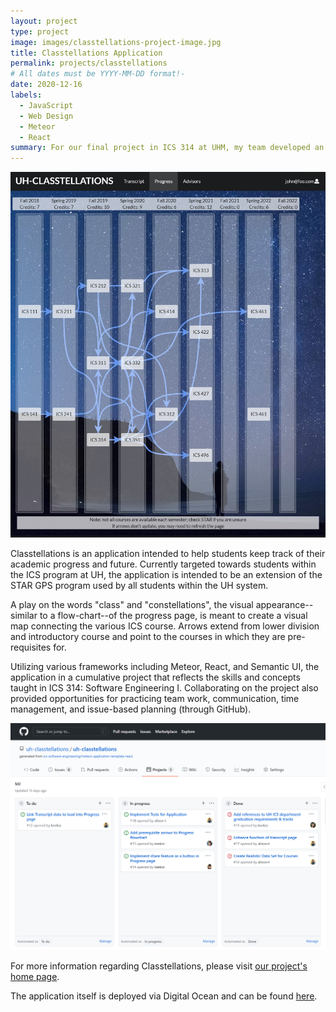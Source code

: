 ```yaml
---
layout: project
type: project
image: images/classtellations-project-image.jpg
title: Classtellations Application
permalink: projects/classtellations
# All dates must be YYYY-MM-DD format!-
date: 2020-12-16
labels:
  - JavaScript
  - Web Design
  - Meteor
  - React
summary: For our final project in ICS 314 at UHM, my team developed an application for a flow-chart inspired view of academic progress.
---
```


<img class="ui medium left floated rounded image" src="../images/classtellations-progress-page.jpg">

Classtellations is an application intended to help students keep track of their academic progress and future. Currently targeted towards students within the ICS program at UH, the application is intended to be an extension of the STAR GPS program used by all students within the UH system.

A play on the words "class" and "constellations", the visual appearance--similar to a flow-chart--of the progress page, is meant to create a visual map connecting the various ICS course. Arrows extend from lower division and introductory course and point to the courses in which they are pre-requisites for.

Utilizing various frameworks including Meteor, React, and Semantic UI, the application in a cumulative project that reflects the skills and concepts taught in ICS 314: Software Engineering I. Collaborating on the project also provided opportunities for practicing team work, communication, time management, and issue-based planning (through GitHub).

<img class="ui medium right floated rounded image" src="../images/github-issues.png">

For more information regarding Classtellations, please visit [our project's home page](https://uh-classtellations.github.io/).

The application itself is deployed via Digital Ocean and can be found [here](https://classtellations.xyz/#/).


